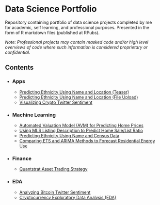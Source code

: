 # Data Science Portfolio
Repository containing portfolio of data science projects completed by me for academic, self learning, and professional purposes. Presented in the form of R markdown files (published at RPubs).

*Note: Professional projects may contain masked code and/or high level overviews of code where such information is considered proprietary or confidential.*

## Contents
* ### Apps
  * [Predicting Ethnicity Using Name and Location (Teaser)](https://jcmlapps.shinyapps.io/teaserEthPred/)
  * [Predicting Ethnicity Using Name and Location (File Upload)]( https://jcmlapps.shinyapps.io/Elektos_Eth_Upload/)
  * [Visualizing Crypto Twitter Sentiment](https://jcmlapps.shinyapps.io/twitter_sentiment/)
* ### Machine Learning
  * [Automated Valuation Model (AVM) for Predicting Home Prices](http://rpubs.com/jwcb1025/AVM)
  * [Using MLS Listing Description to Predict Home Sale/List Ratio](http://rpubs.com/jwcb1025/listing_description_pred)
  * [Predicting Ethnicity Using Name and Census Data](http://rpubs.com/jwcb1025/est_ethnicity)
  * [Comparing ETS and ARIMA Methods to Forecast Residential Energy Use](http://rpubs.com/jwcb1025/forecast_residential_energy)
* ### Finance
  * [Quantstrat Asset Trading Strategy](http://rpubs.com/jwcb1025/quantstrat_trading_strategy)
* ### EDA
  * [Analyzing Bitcoin Twitter Sentiment](http://rpubs.com/jwcb1025/BTC_twitter_sentiment)
  * [Cryptocurrency Exploratory Data Analysis (EDA)](http://rpubs.com/jwcb1025/crypto_eda)
